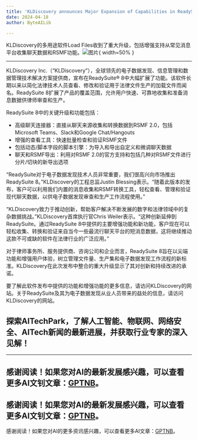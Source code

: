 ```yaml
---
title: 'KLDiscovery announces Major Expansion of Capabilities in ReadySuite® 8'
date: 2024-04-18
author: ByteAILib

---
```


KLDiscovery的多用途软件Load Files收到了重大升级，包括增强支持从常见消息平台收集聊天数据和RSMF功能。![图片](https://ai-techpark.com/wp-content/uploads/2020/06/Buyer-Guide-500x281-1.jpg){ width=50% }

---


KLDiscovery Inc.（“KLDiscovery”），全球领先的电子数据发现、信息管理和数据管理技术解决方案提供商，宣布在ReadySuite® 8中大幅扩展了功能。该软件长期以来以简化法律技术人员查看、修改和验证用于法律文件生产的加载文件而闻名。ReadySuite 8扩展了产品的覆盖范围，允许用户快速、可靠地收集和准备消息数据供律师审查和生产。

ReadySuite 8中的关键升级和功能包括：
- 高级聊天连接器：直接从聊天来源收集和转换数据到RSMF 2.0，包括Microsoft Teams、Slack和Google Chat/Hangouts
- 增强的查看工具：快速批量检查和验证RSMF文件
- 包括动态/脚本字段的脚本引擎：为导入和导出自定义和微调聊天数据
- 聊天和RSMF导出：利用对RSMF 2.0的官方支持和包括几种对RSMF文件进行分片/切块的新导出选项

“ReadySuite对于电子数据发现技术人员非常重要，我们很高兴向市场推出ReadySuite 8。”KLDiscovery的工程总监Justin Blessing表示。“随着此版本的发布，客户可以利用我们内置的消息收集和RSMF转换工具，轻松查看、管理和验证现代聊天数据，以供电子数据发现审查和生产工作流程使用。”

“KLDiscovery致力于推动创新，帮助客户解决不断发展的数字和法律领域中的复杂数据挑战。”KLDiscovery首席执行官Chris Weiler表示。“这种创新延伸到ReadySuite。通过ReadySuite 8中提供的主要增强功能和新功能，客户现在可以轻松收集、转换和验证来自当今一些最流行聊天平台的短消息数据，这将继续推动这款不可或缺的软件在法律行业的广泛应用。”

对于律师事务所、服务提供商、咨询公司和企业而言，ReadySuite 8旨在以尖端功能和增强用户体验，树立管理文件量、生产集和电子数据发现工作流程的新标准。KLDiscovery在此次发布中整合的重大升级显示了其对创新和持续改进的承诺。

要了解此软件发布中提供的功能和增强功能的更多信息，请访问KLDiscovery的网站。关于ReadySuite及其为电子数据发现从业人员带来的益处的信息，请访问KLDiscovery的网站。

探索AITechPark，了解人工智能、物联网、网络安全、AITech新闻的最新进展，并获取行业专家的深入见解！
---

---
感谢阅读！如果您对AI的最新发展感兴趣，可以查看更多AI文钊文章：[GPTNB](https://gptnb.com)。
---
感谢阅读！如果您对AI的最新发展感兴趣，可以查看更多AI文钊文章：[GPTNB](https://gptnb.com)。
---
感谢阅读！如果您对AI的更多资讯感兴趣，可以查看更多AI文章：[GPTNB](https://gptnb.com)。